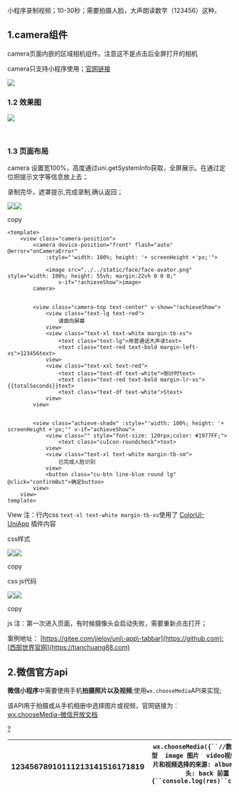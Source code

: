 
小程序录制视频；10\-30秒；需要拍摄人脸，大声朗读数字（123456）这种。


## 1\.camera组件


camera页面内嵌的区域相机组件。注意这不是点击后全屏打开的相机


camera只支持小程序使用；[官网链接](https://github.com)


![](https://img2024.cnblogs.com/blog/2237618/202408/2237618-20240830150416743-1945450748.png)


### 1\.2 效果图


![](https://img2024.cnblogs.com/blog/2237618/202408/2237618-20240830151336818-874263568.png)


 


### 1\.3 页面布局


camera 设置宽100%，高度通过uni.getSystemInfo获取，全屏展示。在通过定位把提示文字等信息放上去；


录制完毕，遮罩提示,完成录制,确认返回；


![](https://images.cnblogs.com/OutliningIndicators/ContractedBlock.gif)![](https://images.cnblogs.com/OutliningIndicators/ExpandedBlockStart.gif)

copy
```
<template>
    <view class="camera-position">
        <camera device-position="front" flash="auto" @error="onCameraError"
            :style="'width: 100%; height: '+ screenHeight +'px;'">
            
            <image src="../../static/face/face-avater.png" style="width: 100%; height: 55vh; margin:22vh 0 0 0;"
                v-if="!achieveShow">image>
        camera>

        
        <view class="camera-top text-center" v-show="!achieveShow">
            <view class="text-lg text-red">
                请面向屏幕
            view>
            <view class="text-xl text-white margin-tb-xs">
                <text class="text-lg">用普通话大声读text>
                <text class="text-red text-bold margin-left-xs">123456text>
            view>
            <view class="text-xxl text-red">
                <text class="text-df text-white">倒计时text>
                <text class="text-red text-bold margin-lr-xs">{{totalSeconds}}text>
                <text class="text-df text-white">Stext>
            view>
        view>

        
        <view class="achieve-shade" :style="'width: 100%; height: '+ screenHeight +'px;'" v-if="achieveShow">
            <view class="" style="font-size: 120rpx;color: #1977FF;">
                <text class="cuIcon-roundcheck">text>
            view>
            <view class="text-xl text-white margin-tb-sm">
                已完成人脸识别
            view>
            <button class="cu-btn line-blue round lg" @click="confirmBut">确定button>
        view>
    view>
template>
```


View
注：行内css `text-xl text-white margin-tb-xs`使用了 [ColorUI\-UniApp](https://link.juejin.cn/?target=https%3A%2F%2Fext.dcloud.net.cn%2Fplugin%3Fid%3D239 "https://ext.dcloud.net.cn/plugin?id=239") 插件内容


css样式


![](https://images.cnblogs.com/OutliningIndicators/ContractedBlock.gif)![](https://images.cnblogs.com/OutliningIndicators/ExpandedBlockStart.gif)

copy

css
js代码


![](https://images.cnblogs.com/OutliningIndicators/ContractedBlock.gif)![](https://images.cnblogs.com/OutliningIndicators/ExpandedBlockStart.gif)

copy

js
注：第一次进入页面，有时候摄像头会启动失败，需要重新点击打开；


案例地址： [https://gitee.com/jielov/uni\-app\-tabbar](https://github.com):[西部世界官网](https://tianchuang88.com)


## 2\.微信官方api


**微信小程序**中需要使用手机**拍摄照片以及视频**;使用`wx.chooseMedia`API来实现;


该API用于拍摄或从手机相册中选择图片或视频，官网链接为：[wx.chooseMedia\-微信开放文档](https://github.com)



[?](https://github.com)

| 12345678910111213141516171819 | `wx.chooseMedia({``//数量 1-9``count: 1,``//时长``maxDuration:` `'10'``,``// 文件类型  image 图片  video视频   mix同时选择图片和视频``mediaType: [``'video'``],``// 图片和视频选择的来源: album 相册  camera相机拍摄``sourceType: [``'camera'``],``//摄像头: back 前置  front 后置摄像头` `camera:` `'back'``,``success(res) {``console.log(res)``console.log(res.tempFiles[0].tempFilePath)``},``fail(err) {``console.log(err)``}``})` |
| --- | --- |



　　


